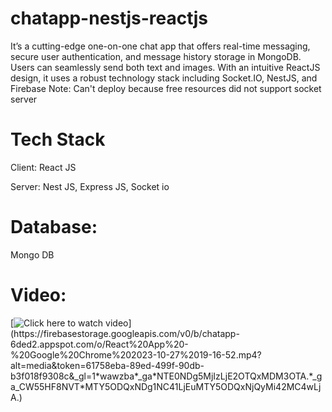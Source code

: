 # chatapp-nestjs-reactjs
It’s a cutting-edge one-on-one chat app that offers real-time messaging, secure user authentication, and message history storage in MongoDB. Users can seamlessly send both text and images. With an intuitive ReactJS design, it uses a robust technology stack including Socket.IO, NestJS, and Firebase
Note: Can't deploy because free resources did not support socket server  

# Tech Stack
Client: 
React JS

Server: 
Nest JS, 
Express JS, 
Socket io

# Database: 
Mongo DB

# Video: 
[![Click here to watch video](https://firebasestorage.googleapis.com/v0/b/chatapp-6ded2.appspot.com/o/thumbanail.png?alt=media&token=15e9b888-c107-4998-b641-cd0e9b5f0afc&_gl=1*lh3bt8*_ga*NTE0NDg5MjIzLjE2OTQxMDM3OTA.*_ga_CW55HF8NVT*MTY5ODQxNDg1NC41LjEuMTY5ODQxNDkzNS40MC4wLjA.)](https://firebasestorage.googleapis.com/v0/b/chatapp-6ded2.appspot.com/o/React%20App%20-%20Google%20Chrome%202023-10-27%2019-16-52.mp4?alt=media&token=61758eba-89ed-499f-90db-b3f018f9308c&_gl=1*wawzba*_ga*NTE0NDg5MjIzLjE2OTQxMDM3OTA.*_ga_CW55HF8NVT*MTY5ODQxNDg1NC41LjEuMTY5ODQxNjQyMi42MC4wLjA.)

